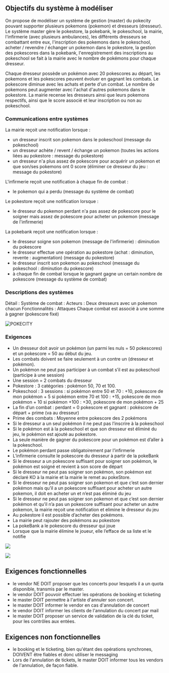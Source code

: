 ## Objectifs du système à modéliser

On propose de modéliser un système de gestion (master) du pokecity pouvant supporter plusieurs pokemons (pokemon) et dresseurs (dresseur). Le système master gère le pokestore, la pokebank, le pokeschool, la mairie, l'infirmerie (avec plusieurs ambulances), les différents dresseurs se combattant entre eux, l'inscription des pokemons dans le pokeschool, acheter / revendre / échanger un pokemon dans le pokestore, la gestion des pokescores dans la pokebank, l'enregistrement des inscriptions au pokeschool se fait à la mairie avec le nombre de pokémons pour chaque dresseur.

Chaque dresseur possède un pokémon avec 20 pokescores au départ, les pokemons et les pokescores peuvent évoluer en gagnant les combats.
Le pokescore diminue avec les achats et perte d'un combat. Le nombre de pokemons peut augmenter avec l'achat d'autres pokemons dans le pokestore.
La mairie recense les dresseurs ainsi que leurs pokemons respectifs, ainsi que le score associé et leur inscription ou non au pokeschool.

### Communications entre systèmes

La mairie reçoit une notification lorsque :
 - un dresseur inscrit son pokemon dans le pokeschool (message du pokeschool)
 - un dresseur achète / revent / échange un pokemon (toutes les actions liées au pokestore : message du pokestore)
 - un dresseur n'a plus assez de pokescore pour acquérir un pokemon et que son/ses pokemons ont 0 score (éliminer ce dresseur du jeu : message du pokestore)

L'infirmerie reçoit une notification à chaque fin de combat : 
- le pokemon qui a perdu (message du système de combat)

Le pokestore reçoit une notification lorsque :
- le dresseur du pokemon perdant n'a pas assez de pokescore pour le soigner mais assez de pokescore pour acheter un pokemon (message de l'infirmerie)

La pokebank reçoit une notification lorsque :
- le dresseur soigne son pokemon (message de l'infirmerie) : diminution du pokescore
- le dresseur effectue une opération au pokestore (achat : diminution, revente : augmentation) (message du pokestore)
- le dresseur inscrit son pokemon au pokeschool (message du pokeschool : diminution du pokescore)
- à chaque fin de combat lorsque le gagnant gagne un certain nombre de pokescore (message du système de combat)

### Descriptions des systèmes

Détail : Système de combat : 
Acteurs : Deux dresseurs avec un pokemon chacun
Fonctionnalités : Attaques
Chaque combat est associé à une somme à gagner (pokescore fixé)

![POKECITY](https://github.com/meryamgh/POKECITY/assets/113670988/fe44d815-a9b2-4b57-b880-b765f2aff621)

### Exigences

- Un dresseur doit avoir un pokémon (un parmi les nuls = 50 pokescores) et un pokescore = 50 au début du jeu.
- Les combats doivent se faire seulement à un contre un (dresseur et pokémon).
- Un pokémon ne peut pas participer à un combat s’il est au pokeschool (participe à une session)
- Une session = 2 combats du dresseur
- Pokestore : 3 catégories : pokémon 50, 70 et 100.
- Pokeschool : 3 sessions : 
  si pokémon entre 50 et 70 : +10, pokescore de mon pokémon + 5
  si pokémon entre 70 et 100 : +15, pokescore de mon pokémon + 10
  si pokémon +100 : +30, pokescore de mon pokémon + 25
- La fin d’un combat : perdant = 0 pokescore et gagnant : pokéscore de départ + prime (va au dresseur)
- Prime des combats : Moyenne entre pokescore des 2 pokémons
- Si le dresseur a un seul pokémon il ne peut pas l’inscrire à la pokeschool
- Si le pokémon est à la pokeschool et que son dresseur est éliminé du jeu, le pokémon est ajouté au pokestore.
- La seule manière de gagner du pokescore pour un pokémon est d’aller à la pokeschool.
- Le pokémon perdant passe obligatoirement par l’infirmerie 
- L’infirmerie consulte le pokescore du dresseur à partir de la pokeBank 
- Si le dresseur a un pokescore suffisant pour soigner son pokémon, le pokémon est soigné et revient à son score de départ 
- Si le dresseur ne peut pas soigner son pokémon, son pokémon  est déclaré KO à la mairie et la mairie le remet au pokeStore. 
- Si le dresseur ne peut pas soigner son pokemon  et que c’est son dernier pokémon  mais qu’il a un pokescore suffisant pour acheter un autre pokemon, il doit en acheter un et n’est pas éliminé du jeu 
- Si le dresseur ne peut pas soigner son pokemon  et que c’est son dernier pokémon  et  qu’il n’a pas  un pokescore suffisant pour acheter un autre pokemon, la mairie reçoit une notification et elimine le dresseur du jeu 
- Au pokestore il est possible d’acheter des pokémons. 
- La mairie peut rajouter des pokémons au pokestore
- La pokeBank a le pokescore du dresseur qui joue 
- Lorsque que la mairie élimine le joueur, elle l’efface de sa liste et le notifie 


![](seqDiagram.png)

![](send_Pokemon_School)

## Exigences fonctionnelles

* le vendor NE DOIT proposer que les concerts pour lesquels il a un quota disponible, transmis par le master.
* le vendor DOIT pouvoir effectuer les opérations de booking et ticketing
* le master DOIT permettre à l'artiste d'annuler son concert.
* le master DOIT informer le vendor en cas d'annulation de concert
* le vendor DOIT informer les clients de l'annulation du concert par mail
* le master DOIT proposer un service de validation de la clé du ticket, pour les contrôles aux entées.

## Exigences non fonctionnelles

* le booking et le ticketing, bien qu'étant des opérations synchrones, DOIVENT être fiables et donc utiliser le messaging
* Lors de l'annulation de tickets, le master DOIT informer tous les vendors de l'annulation, de façon fiable.
